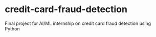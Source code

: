 # credit-card-fraud-detection
Final project for AI/ML internship on credit card fraud detection using Python
